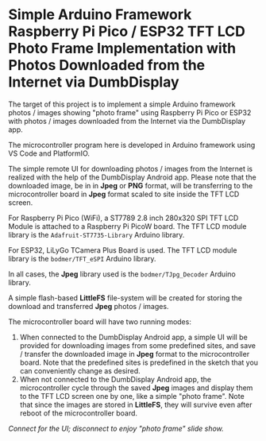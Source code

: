 # Simple Arduino Framework Raspberry Pi Pico / ESP32 TFT LCD Photo Frame Implementation with Photos Downloaded from the Internet via DumbDisplay

The target of this project is to implement a simple Arduino framework photos / images showing "photo frame" using Raspberry Pi Pico or ESP32 with photos / images downloaded from the Internet via the DumbDisplay app.

The microcontroller program here is developed in Arduino framework using VS Code and PlatformIO.

The simple remote UI for downloading photos / images from the Internet is realized with the help of the DumbDisplay Android app.
Please note that the downloaded image, be in in **Jpeg** or **PNG** format, will be transferring to the microcontroller board in **Jpeg** format scaled to site inside the TFT LCD screen. 

For Raspberry Pi Pico (WiFi), a ST7789 2.8 inch 280x320 SPI TFT LCD Module is attached to a Raspberry Pi PicoW board.
The TFT LCD module library is the `Adafruit-ST7735-Library` Arduino library. 

For ESP32, LiLyGo TCamera Plus Board is used. 
The TFT LCD module library is the `bodmer/TFT_eSPI` Arduino library.

In all cases, the **Jpeg** library used is the `bodmer/TJpg_Decoder` Arduino library.

A simple flash-based **LittleFS** file-system will be created for storing the download and transferred **Jpeg** photos / images.

The microcontroller board will have two running modes:

1) When connected to the DumbDisplay Android app, a simple UI will be provided for downloading images from some predefined sites,
   and save / transfer the downloaded image in **Jpeg** format to the microcontroller board.
   Note that the predefined sites is predefined in the sketch that you can conveniently change as desired.
2) When not connected to the DumbDisplay Android app, the microcontroller cycle through the saved **Jpeg** images and display them to the TFT LCD 
   screen one by one, like a simple "photo frame". Note that since the images are stored in **LittleFS**, they will survive even after reboot of the
   microcontroller board.

*Connect for the UI; disconnect to enjoy "photo frame" slide show.*         